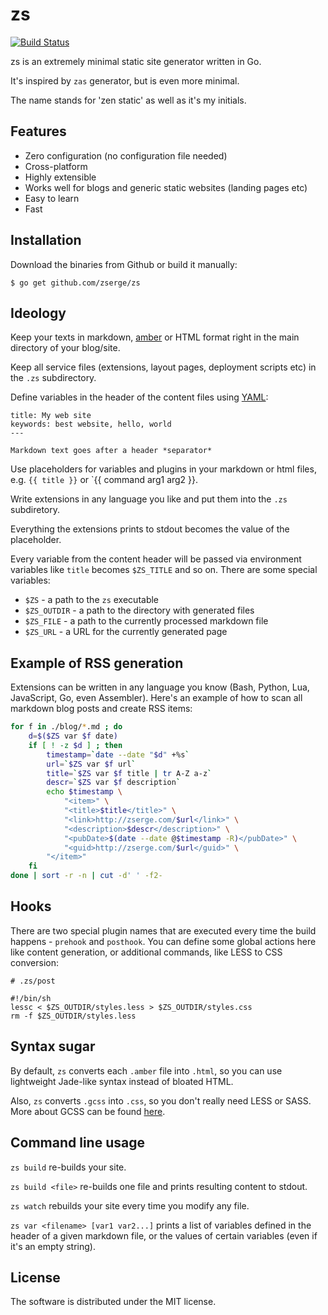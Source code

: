 zs
==

[![Build Status](https://travis-ci.org/zserge/zs.svg?branch=master)](https://travis-ci.org/zserge/zs)

zs is an extremely minimal static site generator written in Go.

It's inspired by `zas` generator, but is even more minimal.

The name stands for 'zen static' as well as it's my initials.

## Features

* Zero configuration (no configuration file needed)
* Cross-platform
* Highly extensible
* Works well for blogs and generic static websites (landing pages etc)
* Easy to learn
* Fast

## Installation

Download the binaries from Github or build it manually:

	$ go get github.com/zserge/zs

## Ideology

Keep your texts in markdown, [amber] or HTML format right in the main directory
of your blog/site.

Keep all service files (extensions, layout pages, deployment scripts etc)
in the `.zs` subdirectory.

Define variables in the header of the content files using [YAML]:

	title: My web site
	keywords: best website, hello, world
	---

	Markdown text goes after a header *separator*

Use placeholders for variables and plugins in your markdown or html
files, e.g. `{{ title }}` or `{{ command arg1 arg2 }}.

Write extensions in any language you like and put them into the `.zs`
subdiretory.

Everything the extensions prints to stdout becomes the value of the
placeholder.

Every variable from the content header will be passed via environment variables like `title` becomes `$ZS_TITLE` and so on. There are some special variables:

* `$ZS` - a path to the `zs` executable
* `$ZS_OUTDIR` - a path to the directory with generated files
* `$ZS_FILE` - a path to the currently processed markdown file
* `$ZS_URL` - a URL for the currently generated page

## Example of RSS generation

Extensions can be written in any language you know (Bash, Python, Lua, JavaScript, Go, even Assembler). Here's an example of how to scan all markdown blog posts and create RSS items:

``` bash
for f in ./blog/*.md ; do
	d=$($ZS var $f date)
	if [ ! -z $d ] ; then
		timestamp=`date --date "$d" +%s`
		url=`$ZS var $f url`
		title=`$ZS var $f title | tr A-Z a-z`
		descr=`$ZS var $f description`
		echo $timestamp \
			"<item>" \
			"<title>$title</title>" \
			"<link>http://zserge.com/$url</link>" \
			"<description>$descr</description>" \
			"<pubDate>$(date --date @$timestamp -R)</pubDate>" \
			"<guid>http://zserge.com/$url</guid>" \
		"</item>"
	fi
done | sort -r -n | cut -d' ' -f2-
```

## Hooks

There are two special plugin names that are executed every time the build
happens - `prehook` and `posthook`. You can define some global actions here like
content generation, or additional commands, like LESS to CSS conversion:

	# .zs/post

	#!/bin/sh
	lessc < $ZS_OUTDIR/styles.less > $ZS_OUTDIR/styles.css
	rm -f $ZS_OUTDIR/styles.less

## Syntax sugar

By default, `zs` converts each `.amber` file into `.html`, so you can use lightweight Jade-like syntax instead of bloated HTML.

Also, `zs` converts `.gcss` into `.css`, so you don't really need LESS or SASS. More about GCSS can be found [here][gcss].

## Command line usage

`zs build` re-builds your site.

`zs build <file>` re-builds one file and prints resulting content to stdout.

`zs watch` rebuilds your site every time you modify any file.

`zs var <filename> [var1 var2...]` prints a list of variables defined in the
header of a given markdown file, or the values of certain variables (even if
it's an empty string).

## License

The software is distributed under the MIT license.

[amber]: https://github.com/eknkc/amber/
[YAML]: https://github.com/go-yaml/yaml
[gcss]: https://github.com/yosssi/gcss
